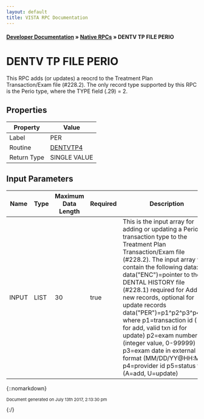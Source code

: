 ```yaml
---
layout: default
title: VISTA RPC Documentation
---
```


#### [Developer Documentation](../index) &#187; [Native RPCs](TableOfContents) &#187; DENTV TP FILE PERIO<br/>
# DENTV TP FILE PERIO

This RPC adds (or updates) a reocrd to the Treatment Plan Transaction/Exam file (#228.2).  The only record type supported by this RPC is the Perio type, where the TYPE field (.29) = 2.

## Properties

Property | Value
--- | ---
Label | PER
Routine | [DENTVTP4](http://code.osehra.org/dox/Routine_DENTVTP4_source.html)
Return Type | SINGLE VALUE


## Input Parameters

Name | Type | Maximum Data Length | Required | Description
--- | --- | --- | --- | ---
INPUT | LIST | 30 | true | This is the input array for adding or updating a Perio transaction type to the Treatment Plan Transaction/Exam file (#228.2).  The input array will contain the following data:  data(&quot;ENC&quot;)&#x3D;pointer to the DENTAL HISTORY file (#228.1)              required for Adding new records, optional for update records  data(&quot;PER&quot;)&#x3D;p1^p2^p3^p4^p5 where      p1&#x3D;transaction id (-1 for add, valid txn id for update)      p2&#x3D;exam number (integer value, 0-99999)      p3&#x3D;exam date in external format (MM/DD/YY@HH:MM)      p4&#x3D;provider id      p5&#x3D;status flag (A&#x3D;add, U&#x3D;update)



{::nomarkdown} <br/><p style="font-size: 11px">Document generated on July 13th 2017, 2:13:30 pm</p>{:/}